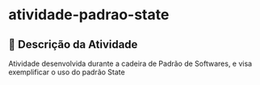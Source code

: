 # atividade-padrao-state

## 📜 Descrição da Atividade

Atividade desenvolvida durante a cadeira de Padrão de Softwares, e visa exemplificar o uso do padrão State
